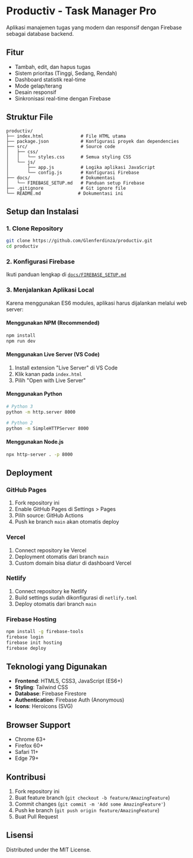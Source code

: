 # Productiv - Task Manager Pro

Aplikasi manajemen tugas yang modern dan responsif dengan Firebase sebagai database backend.

## Fitur

- Tambah, edit, dan hapus tugas
- Sistem prioritas (Tinggi, Sedang, Rendah)
- Dashboard statistik real-time
- Mode gelap/terang
- Desain responsif
- Sinkronisasi real-time dengan Firebase

## Struktur File

```
productiv/
├── index.html              # File HTML utama
├── package.json            # Konfigurasi proyek dan dependencies
├── src/                    # Source code
│   ├── css/
│   │   └── styles.css      # Semua styling CSS
│   └── js/
│       ├── app.js          # Logika aplikasi JavaScript
│       └── config.js       # Konfigurasi Firebase
├── docs/                   # Dokumentasi
│   └── FIREBASE_SETUP.md   # Panduan setup Firebase
├── .gitignore              # Git ignore file
└── README.md              # Dokumentasi ini
```

## Setup dan Instalasi

### 1. Clone Repository
```bash
git clone https://github.com/Glenferdinza/productiv.git
cd productiv
```

### 2. Konfigurasi Firebase
Ikuti panduan lengkap di [`docs/FIREBASE_SETUP.md`](docs/FIREBASE_SETUP.md)

### 3. Menjalankan Aplikasi Local
Karena menggunakan ES6 modules, aplikasi harus dijalankan melalui web server:

#### Menggunakan NPM (Recommended)
```bash
npm install
npm run dev
```

#### Menggunakan Live Server (VS Code)
1. Install extension "Live Server" di VS Code
2. Klik kanan pada `index.html`
3. Pilih "Open with Live Server"

#### Menggunakan Python
```bash
# Python 3
python -m http.server 8000

# Python 2  
python -m SimpleHTTPServer 8000
```

#### Menggunakan Node.js
```bash
npx http-server . -p 8000
```

## Deployment

### GitHub Pages
1. Fork repository ini
2. Enable GitHub Pages di Settings > Pages
3. Pilih source: GitHub Actions
4. Push ke branch `main` akan otomatis deploy

### Vercel
1. Connect repository ke Vercel
2. Deployment otomatis dari branch `main`
3. Custom domain bisa diatur di dashboard Vercel

### Netlify
1. Connect repository ke Netlify
2. Build settings sudah dikonfigurasi di `netlify.toml`
3. Deploy otomatis dari branch `main`

### Firebase Hosting
```bash
npm install -g firebase-tools
firebase login
firebase init hosting
firebase deploy
```

## Teknologi yang Digunakan

- **Frontend**: HTML5, CSS3, JavaScript (ES6+)
- **Styling**: Tailwind CSS
- **Database**: Firebase Firestore
- **Authentication**: Firebase Auth (Anonymous)
- **Icons**: Heroicons (SVG)

## Browser Support

- Chrome 63+
- Firefox 60+
- Safari 11+
- Edge 79+

## Kontribusi

1. Fork repository ini
2. Buat feature branch (`git checkout -b feature/AmazingFeature`)
3. Commit changes (`git commit -m 'Add some AmazingFeature'`)
4. Push ke branch (`git push origin feature/AmazingFeature`)
5. Buat Pull Request

## Lisensi

Distributed under the MIT License.